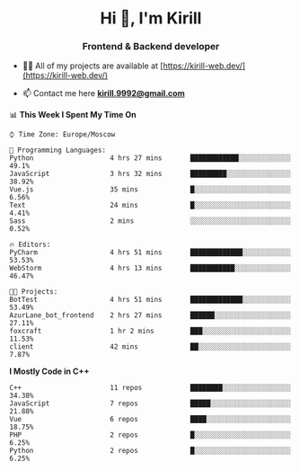 <h1 align="center">Hi 👋, I'm Kirill</h1>
<h3 align="center">Frontend & Backend developer</h3>

- 👨‍💻 All of my projects are available at [https://kirill-web.dev/](https://kirill-web.dev/)

- 📫 Contact me here **kirill.9992@gmail.com**











<!--START_SECTION:waka-->
📊 **This Week I Spent My Time On** 

```text
⌚︎ Time Zone: Europe/Moscow

💬 Programming Languages: 
Python                   4 hrs 27 mins       ████████████░░░░░░░░░░░░░   49.1% 
JavaScript               3 hrs 32 mins       █████████░░░░░░░░░░░░░░░░   38.92% 
Vue.js                   35 mins             █░░░░░░░░░░░░░░░░░░░░░░░░   6.56% 
Text                     24 mins             █░░░░░░░░░░░░░░░░░░░░░░░░   4.41% 
Sass                     2 mins              ░░░░░░░░░░░░░░░░░░░░░░░░░   0.52%

🔥 Editors: 
PyCharm                  4 hrs 51 mins       █████████████░░░░░░░░░░░░   53.53% 
WebStorm                 4 hrs 13 mins       ███████████░░░░░░░░░░░░░░   46.47%

🐱‍💻 Projects: 
BotTest                  4 hrs 51 mins       █████████████░░░░░░░░░░░░   53.49% 
AzurLane_bot_frontend    2 hrs 27 mins       ██████░░░░░░░░░░░░░░░░░░░   27.11% 
foxcraft                 1 hr 2 mins         ███░░░░░░░░░░░░░░░░░░░░░░   11.53% 
client                   42 mins             ██░░░░░░░░░░░░░░░░░░░░░░░   7.87%

```

**I Mostly Code in C++** 

```text
C++                      11 repos            ████████░░░░░░░░░░░░░░░░░   34.38% 
JavaScript               7 repos             █████░░░░░░░░░░░░░░░░░░░░   21.88% 
Vue                      6 repos             ████░░░░░░░░░░░░░░░░░░░░░   18.75% 
PHP                      2 repos             █░░░░░░░░░░░░░░░░░░░░░░░░   6.25% 
Python                   2 repos             █░░░░░░░░░░░░░░░░░░░░░░░░   6.25%

```



<!--END_SECTION:waka-->
